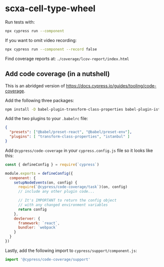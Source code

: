 # scxa-cell-type-wheel

Run tests with:
```bash
npx cypress run --component
```

If you want to omit video recording:
```bash
npx cypress run --component --record false
```

Find coverage reports at:
`./coverage/lcov-report/index.html`

## Add code coverage (in a nutshell)

This is an abridged version of https://docs.cypress.io/guides/tooling/code-coverage.

Add the following three packages:
```bash
npm install -D babel-plugin-transform-class-properties babel-plugin-istanbul @cypress/code-coverage
```

Add the two plugins to your `.babelrc` file:
```json
{
  "presets": ["@babel/preset-react", "@babel/preset-env"],
  "plugins": [ "transform-class-properties", "istanbul" ]
}
```

Add `@cypress/code-coverage` in your `cypress.config.js` file so it looks like this:
```js
const { defineConfig } = require(`cypress`)

module.exports = defineConfig({
  component: {
    setupNodeEvents(on, config) {
      require(`@cypress/code-coverage/task`)(on, config)
      // include any other plugin code...

      // It's IMPORTANT to return the config object
      // with any changed environment variables
      return config
    },
    devServer: {
      framework: `react`,
      bundler: `webpack`
    }
  }
})
```

Lastly, add the following import to `cypress/support/component.js`:
```js
import '@cypress/code-coverage/support'
```